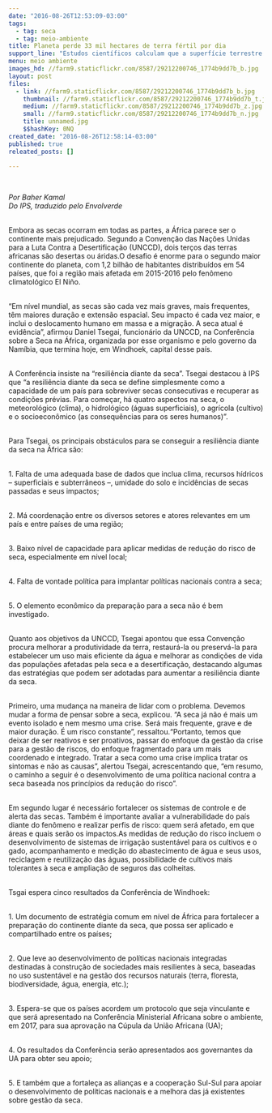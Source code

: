 ```yaml
---
date: "2016-08-26T12:53:09-03:00"
tags:
  - tag: seca
  - tag: meio-ambiente
title: Planeta perde 33 mil hectares de terra fértil por dia
support_line: "Estudos científicos calculam que a superfície terrestre em condições de seca passou de 10% para 15% no começo dos anos 1970, para mais de 30% no início de 2000, e que esses números continuarão aumentando"
menu: meio ambiente
images_hd: //farm9.staticflickr.com/8587/29212200746_1774b9dd7b_b.jpg
layout: post
files:
  - link: //farm9.staticflickr.com/8587/29212200746_1774b9dd7b_b.jpg
    thumbnail: //farm9.staticflickr.com/8587/29212200746_1774b9dd7b_t.jpg
    medium: //farm9.staticflickr.com/8587/29212200746_1774b9dd7b_z.jpg
    small: //farm9.staticflickr.com/8587/29212200746_1774b9dd7b_n.jpg
    title: unnamed.jpg
    $$hashKey: 0NQ
created_date: "2016-08-26T12:58:14-03:00"
published: true
releated_posts: []

---
```

<p>&nbsp;</p>

<p><em>Por Baher Kamal<br />
Do IPS, traduzido pelo Envolverde</em></p>

<p><br />
Embora as secas ocorram em todas as partes, a &Aacute;frica parece ser o continente mais prejudicado. Segundo a Conven&ccedil;&atilde;o das Na&ccedil;&otilde;es Unidas para a Luta Contra a Desertifica&ccedil;&atilde;o (UNCCD), dois ter&ccedil;os das terras africanas s&atilde;o desertas ou &aacute;ridas.O desafio &eacute; enorme para o segundo maior continente do planeta, com 1,2 bilh&atilde;o de habitantes distribu&iacute;dos em 54 pa&iacute;ses, que foi a regi&atilde;o mais afetada em 2015-2016 pelo fen&ocirc;meno climatol&oacute;gico El Ni&ntilde;o.</p>

<p><br />
&ldquo;Em n&iacute;vel mundial, as secas s&atilde;o cada vez mais graves, mais frequentes, t&ecirc;m maiores dura&ccedil;&atilde;o e extens&atilde;o espacial. Seu impacto &eacute; cada vez maior, e inclui o deslocamento humano em massa e a migra&ccedil;&atilde;o. A seca atual &eacute; evid&ecirc;ncia&rdquo;, afirmou Daniel Tsegai, funcion&aacute;rio da UNCCD, na Confer&ecirc;ncia sobre a Seca na &Aacute;frica, organizada por esse organismo e pelo governo da Nam&iacute;bia, que termina hoje, em Windhoek, capital desse pa&iacute;s.</p>

<p><br />
A Confer&ecirc;ncia insiste na &ldquo;resili&ecirc;ncia diante da seca&rdquo;. Tsegai destacou &agrave; IPS que &ldquo;a resili&ecirc;ncia diante da seca se define simplesmente como a capacidade de um pa&iacute;s para sobreviver secas consecutivas e recuperar as condi&ccedil;&otilde;es pr&eacute;vias. Para come&ccedil;ar, h&aacute; quatro aspectos na seca, o meteorol&oacute;gico (clima), o hidrol&oacute;gico (&aacute;guas superficiais), o agr&iacute;cola (cultivo) e o socioecon&ocirc;mico (as consequ&ecirc;ncias para os seres humanos)&rdquo;.</p>

<p><br />
Para Tsegai, os principais obst&aacute;culos para se conseguir a resili&ecirc;ncia diante da seca na &Aacute;frica s&atilde;o:</p>

<p><br />
1. Falta de uma adequada base de dados que inclua clima, recursos h&iacute;dricos &ndash; superficiais e subterr&acirc;neos &ndash;, umidade do solo e incid&ecirc;ncias de secas passadas e seus impactos;</p>

<p><br />
2. M&aacute; coordena&ccedil;&atilde;o entre os diversos setores e atores relevantes em um pa&iacute;s e entre pa&iacute;ses de uma regi&atilde;o;</p>

<p><br />
3. Baixo n&iacute;vel de capacidade para aplicar medidas de redu&ccedil;&atilde;o do risco de seca, especialmente em n&iacute;vel local;</p>

<p><br />
4. Falta de vontade pol&iacute;tica para implantar pol&iacute;ticas nacionais contra a seca;</p>

<p><br />
5. O elemento econ&ocirc;mico da prepara&ccedil;&atilde;o para a seca n&atilde;o &eacute; bem investigado.</p>

<p><br />
Quanto aos objetivos da UNCCD, Tsegai apontou que essa Conven&ccedil;&atilde;o procura melhorar a produtividade da terra, restaur&aacute;-la ou preserv&aacute;-la para estabelecer um uso mais eficiente da &aacute;gua e melhorar as condi&ccedil;&otilde;es de vida das popula&ccedil;&otilde;es afetadas pela seca e a desertifica&ccedil;&atilde;o, destacando algumas das estrat&eacute;gias que podem ser adotadas para aumentar a resili&ecirc;ncia diante da seca.</p>

<p><br />
Primeiro, uma mudan&ccedil;a na maneira de lidar com o problema. Devemos mudar a forma de pensar sobre a seca, explicou. &ldquo;A seca j&aacute; n&atilde;o &eacute; mais um evento isolado e nem mesmo uma crise. Ser&aacute; mais frequente, grave e de maior dura&ccedil;&atilde;o. &Eacute; um risco constante&rdquo;, ressaltou.&ldquo;Portanto, temos que deixar de ser reativos e ser proativos, passar do enfoque da gest&atilde;o da crise para a gest&atilde;o de riscos, do enfoque fragmentado para um mais coordenado e integrado. Tratar a seca como uma crise implica tratar os sintomas e n&atilde;o as causas&rdquo;, alertou Tsegai, acrescentando que, &ldquo;em resumo, o caminho a seguir &eacute; o desenvolvimento de uma pol&iacute;tica nacional contra a seca baseada nos princ&iacute;pios da redu&ccedil;&atilde;o do risco&rdquo;.</p>

<p><br />
Em segundo lugar &eacute; necess&aacute;rio fortalecer os sistemas de controle e de alerta das secas. Tamb&eacute;m &eacute; importante avaliar a vulnerabilidade do pa&iacute;s diante do fen&ocirc;meno e realizar perfis de risco: quem ser&aacute; afetado, em que &aacute;reas e quais ser&atilde;o os impactos.As medidas de redu&ccedil;&atilde;o do risco incluem o desenvolvimento de sistemas de irriga&ccedil;&atilde;o sustent&aacute;vel para os cultivos e o gado, acompanhamento e medi&ccedil;&atilde;o do abastecimento de &aacute;gua e seus usos, reciclagem e reutiliza&ccedil;&atilde;o das &aacute;guas, possibilidade de cultivos mais tolerantes &agrave; seca e amplia&ccedil;&atilde;o de seguros das colheitas.</p>

<p><br />
Tsgai espera cinco resultados da Confer&ecirc;ncia de Windhoek:</p>

<p><br />
1. Um documento de estrat&eacute;gia comum em n&iacute;vel de &Aacute;frica para fortalecer a prepara&ccedil;&atilde;o do continente diante da seca, que possa ser aplicado e compartilhado entre os pa&iacute;ses;</p>

<p><br />
2. Que leve ao desenvolvimento de pol&iacute;ticas nacionais integradas destinadas &agrave; constru&ccedil;&atilde;o de sociedades mais resilientes &agrave; seca, baseadas no uso sustent&aacute;vel e na gest&atilde;o dos recursos naturais (terra, floresta, biodiversidade, &aacute;gua, energia, etc.);</p>

<p><br />
3. Espera-se que os pa&iacute;ses acordem um protocolo que seja vinculante e que ser&aacute; apresentado na Confer&ecirc;ncia Ministerial Africana sobre o ambiente, em 2017, para sua aprova&ccedil;&atilde;o na C&uacute;pula da Uni&atilde;o Africana (UA);</p>

<p><br />
4. Os resultados da Confer&ecirc;ncia ser&atilde;o apresentados aos governantes da UA para obter seu apoio;</p>

<p><br />
5. E tamb&eacute;m que a fortale&ccedil;a as alian&ccedil;as e a coopera&ccedil;&atilde;o Sul-Sul para apoiar o desenvolvimento de pol&iacute;ticas nacionais e a melhora das j&aacute; existentes sobre gest&atilde;o da seca.</p>
